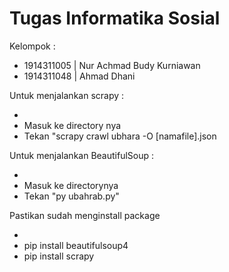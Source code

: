# Tugas Informatika Sosial

Kelompok :

- 1914311005 | Nur Achmad Budy Kurniawan
- 1914311048 | Ahmad Dhani

Untuk menjalankan scrapy :

-
- Masuk ke directory nya
- Tekan "scrapy crawl ubhara -O [namafile].json

Untuk menjalankan BeautifulSoup :

-
- Masuk ke directorynya
- Tekan "py ubahrab.py"

Pastikan sudah menginstall package

-
- pip install beautifulsoup4
- pip install scrapy
